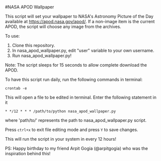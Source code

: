 #NASA APOD Wallpaper

This script will set your wallpaper to NASA's Astronomy Picture of the Day available at https://apod.nasa.gov/apod/.
If a non-image item is the current APOD, the script will choose any image from the archives.

To use:
1. Clone this repository.
2. In nasa_apod_wallpaper.py, edit "user" variable to your own username.
3. Run nasa_apod_wallpaper.py!

Note: The script sleeps for 15 seconds to allow complete download the APOD.

To have this script run daily, run the following commands in terminal:

```crontab -e```

This will open a file to be edited in terminal. Enter the following statement in it

```* */12 * * * /path/to/python nasa_apod_wallpaper.py```

where 'path/to/' represents the path to nasa_apod_wallpaper.py script.

Press ```ctrl+x``` to exit file editing mode and press ```Y``` to save changes.

This will run the script in your system in every 12 hours!

PS: Happy birthday to my friend Arpit Gogia (@arpitgogia) who was the inspiration behind this!
